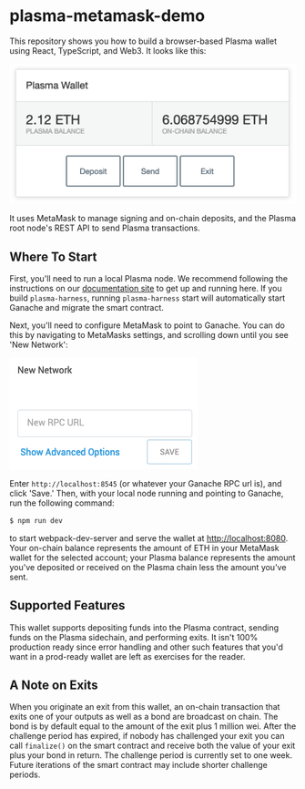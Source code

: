 # plasma-metamask-demo

This repository shows you how to build a browser-based Plasma wallet using React, TypeScript, and Web3. It looks like this:

![screenshot](./images/screenshot.png)

It uses MetaMask to manage signing and on-chain deposits, and the Plasma root node's REST API to send Plasma transactions.

## Where To Start

First, you'll need to run a local Plasma node. We recommend following the instructions on our [documentation site](https://plasma.kyokan.io) to get up and running here. If you build `plasma-harness`, running `plasma-harness` start will automatically start Ganache and migrate the smart contract.

Next, you'll need to configure MetaMask to point to Ganache. You can do this by navigating to MetaMasks settings, and scrolling down until you see 'New Network':

![screenshot](./images/new-network.png)

Enter `http://localhost:8545` (or whatever your Ganache RPC url is), and click 'Save.' Then, with your local node running and pointing to Ganache, run the following command:

```bash
$ npm run dev
```

to start webpack-dev-server and serve the wallet at [http://localhost:8080](http://localhost:8080). Your on-chain balance represents the amount of ETH in your MetaMask wallet for the selected account; your Plasma balance represents the amount you've deposited or received on the Plasma chain less the amount you've sent.


## Supported Features

This wallet supports depositing funds into the Plasma contract, sending funds on the Plasma sidechain, and performing exits. It isn't 100% production ready since error handling and other such features that you'd want in a prod-ready wallet are left as exercises for the reader.

## A Note on Exits

When you originate an exit from this wallet, an on-chain transaction that exits one of your outputs as well as a bond are broadcast on chain. The bond is by default equal to the amount of the exit plus 1 million wei. After the challenge period has expired, if nobody has challenged your exit you can call `finalize()` on the smart contract and receive both the value of your exit plus your bond in return. The challenge period is currently set to one week. Future iterations of the smart contract may include shorter challenge periods.